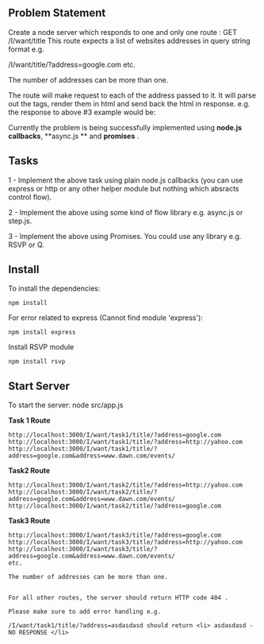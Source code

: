 ## Problem Statement

Create a node server which responds to one and only one route : GET /I/want/title
This route expects a list of websites addresses in query string format e.g.

/I/want/title/?address=google.com
etc.

The number of addresses can be more than one.

The route will make request to each of the address passed to it. It will parse out the <title></title> tags, render them in html and send back the html in response. e.g. the response to above #3 example would be:


Currently the problem is being successfully implemented using **node.js callbacks**,  **async.js ** and **promises** .


## Tasks

1 - Implement the above task using plain node.js callbacks (you can use express or http or any other helper module but nothing which absracts control flow).

2 - Implement the above using some kind of flow library e.g. async.js or step.js.

3 - Implement the above using Promises. You could use any library e.g. RSVP or Q.


## Install
To install the dependencies:

    npm install

For error related to express (Cannot find module 'express'):

    npm install express

Install RSVP module

    npm install rsvp


 ## Start Server
To start the server:
  node src/app.js



**Task 1 Route**

```
http://localhost:3000/I/want/task1/title/?address=google.com
http://localhost:3000/I/want/task1/title/?address=http://yahoo.com
http://localhost:3000/I/want/task1/title/?address=google.com&address=www.dawn.com/events/

```
**Task2 Route**
```
http://localhost:3000/I/want/task2/title/?address=http://yahoo.com
http://localhost:3000/I/want/task2/title/?address=google.com&address=www.dawn.com/events/
http://localhost:3000/I/want/task2/title/?address=google.com
```
**Task3 Route**
```
http://localhost:3000/I/want/task3/title/?address=google.com
http://localhost:3000/I/want/task3/title/?address=http://yahoo.com
http://localhost:3000/I/want/task3/title/?address=google.com&address=www.dawn.com/events/
etc.

The number of addresses can be more than one.


For all other routes, the server should return HTTP code 404 .

Please make sure to add error handling e.g.

/I/want/task1/title/?address=asdasdasd should return <li> asdasdasd - NO RESPONSE </li>
